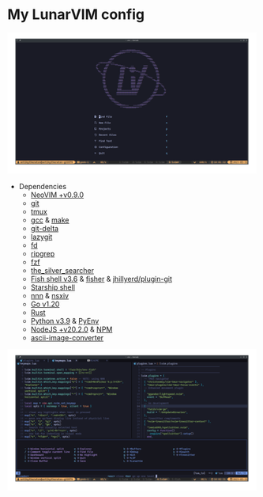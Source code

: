 # My LunarVIM config

![main](ss/Screenshot_20230531_100132.png)

- Dependencies
    - [NeoVIM +v0.9.0](https://neovim.io/)
    - [git](https://git-scm.com/)
    - [tmux](https://github.com/tmux/tmux/wiki)
    - [gcc](https://gcc.gnu.org/) & [make](https://www.gnu.org/software/make/)
    - [git-delta](https://github.com/dandavison/delta)
    - [lazygit](https://github.com/jesseduffield/lazygit)
    - [fd](https://github.com/sharkdp/fd)
    - [ripgrep](https://github.com/BurntSushi/ripgrep)
    - [fzf](https://github.com/junegunn/fzf)
    - [the_silver_searcher](https://github.com/ggreer/the_silver_searcher)
    - [Fish shell v3.6](https://fishshell.com/) & [fisher](https://github.com/jorgebucaran/fisher) & [jhillyerd/plugin-git](https://github.com/jhillyerd/plugin-git)
    - [Starship shell](https://starship.rs/)
    - [nnn](https://github.com/jarun/nnn) & [nsxiv](https://github.com/nsxiv/nsxiv)
    - [Go v1.20](https://go.dev/)
    - [Rust](https://www.rust-lang.org/)
    - [Python v3.9](https://www.python.org/downloads/) & [PyEnv](https://github.com/pyenv/pyenv)
    - [NodeJS +v20.2.0](https://nodejs.org/en) & [NPM](https://www.npmjs.com/)
    - [ascii-image-converter](https://github.com/TheZoraiz/ascii-image-converter)

![my config](ss/Screenshot_20230531_100231.png)
